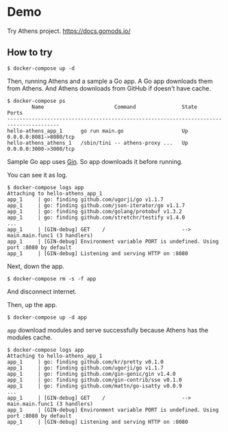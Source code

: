 Demo
===

Try Athens project.
https://docs.gomods.io/

How to try
---

```
$ docker-compose up -d
```

Then, running Athens and a sample a Go app.
A Go app downloads them from Athens. And Athens downloads from GitHub if doesn't have cache.

```
$ docker-compose ps
        Name                       Command               State           Ports         
---------------------------------------------------------------------------------------
hello-athens_app_1      go run main.go                   Up      0.0.0.0:8081->8080/tcp
hello-athens_athens_1   /sbin/tini -- athens-proxy ...   Up      0.0.0.0:3000->3000/tcp
```

Sample Go app uses [Gin](https://github.com/gin-gonic/gin).
So app downloads it before running.

You can see it as log.

```
$ docker-compose logs app
Attaching to hello-athens_app_1
app_1     | go: finding github.com/ugorji/go v1.1.7
app_1     | go: finding github.com/json-iterator/go v1.1.7
app_1     | go: finding github.com/golang/protobuf v1.3.2
app_1     | go: finding github.com/stretchr/testify v1.4.0
...
app_1     | [GIN-debug] GET    /                         --> main.main.func1 (3 handlers)
app_1     | [GIN-debug] Environment variable PORT is undefined. Using port :8080 by default
app_1     | [GIN-debug] Listening and serving HTTP on :8080
```

Next, down the app.

```
$ docker-compose rm -s -f app
```

And disconnect internet.

Then, up the app.

```
$ docker-compose up -d app
```

`app` download modules and serve successfully because Athens has the modules cache.

```
$ docker-compose logs app
Attaching to hello-athens_app_1
app_1     | go: finding github.com/kr/pretty v0.1.0
app_1     | go: finding github.com/ugorji/go v1.1.7
app_1     | go: finding github.com/gin-gonic/gin v1.4.0
app_1     | go: finding github.com/gin-contrib/sse v0.1.0
app_1     | go: finding github.com/mattn/go-isatty v0.0.9
...
app_1     | [GIN-debug] GET    /                         --> main.main.func1 (3 handlers)
app_1     | [GIN-debug] Environment variable PORT is undefined. Using port :8080 by default
app_1     | [GIN-debug] Listening and serving HTTP on :8080
```